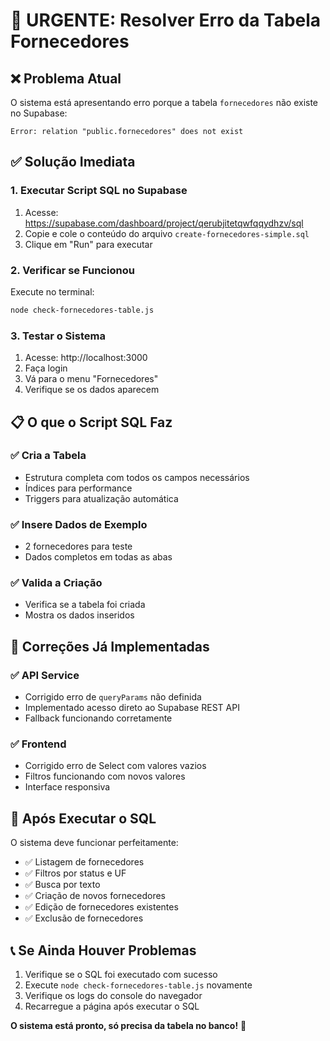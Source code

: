 # 🚨 URGENTE: Resolver Erro da Tabela Fornecedores

## ❌ **Problema Atual**
O sistema está apresentando erro porque a tabela `fornecedores` não existe no Supabase:
```
Error: relation "public.fornecedores" does not exist
```

## ✅ **Solução Imediata**

### 1. **Executar Script SQL no Supabase**
1. Acesse: https://supabase.com/dashboard/project/qerubjitetqwfqqydhzv/sql
2. Copie e cole o conteúdo do arquivo `create-fornecedores-simple.sql`
3. Clique em "Run" para executar

### 2. **Verificar se Funcionou**
Execute no terminal:
```bash
node check-fornecedores-table.js
```

### 3. **Testar o Sistema**
1. Acesse: http://localhost:3000
2. Faça login
3. Vá para o menu "Fornecedores"
4. Verifique se os dados aparecem

## 📋 **O que o Script SQL Faz**

### ✅ **Cria a Tabela**
- Estrutura completa com todos os campos necessários
- Índices para performance
- Triggers para atualização automática

### ✅ **Insere Dados de Exemplo**
- 2 fornecedores para teste
- Dados completos em todas as abas

### ✅ **Valida a Criação**
- Verifica se a tabela foi criada
- Mostra os dados inseridos

## 🔧 **Correções Já Implementadas**

### ✅ **API Service**
- Corrigido erro de `queryParams` não definida
- Implementado acesso direto ao Supabase REST API
- Fallback funcionando corretamente

### ✅ **Frontend**
- Corrigido erro de Select com valores vazios
- Filtros funcionando com novos valores
- Interface responsiva

## 🚀 **Após Executar o SQL**

O sistema deve funcionar perfeitamente:
- ✅ Listagem de fornecedores
- ✅ Filtros por status e UF
- ✅ Busca por texto
- ✅ Criação de novos fornecedores
- ✅ Edição de fornecedores existentes
- ✅ Exclusão de fornecedores

## 📞 **Se Ainda Houver Problemas**

1. Verifique se o SQL foi executado com sucesso
2. Execute `node check-fornecedores-table.js` novamente
3. Verifique os logs do console do navegador
4. Recarregue a página após executar o SQL

**O sistema está pronto, só precisa da tabela no banco!** 🎯


